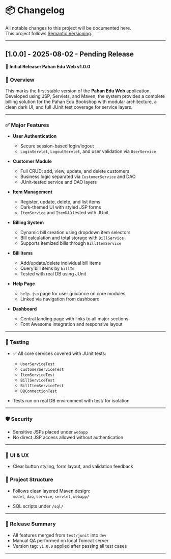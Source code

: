 # 📦 Changelog

All notable changes to this project will be documented here.  
This project follows [Semantic Versioning](https://semver.org/).

---

## [1.0.0] - 2025-08-02 - Pending Release

🎉 **Initial Release: Pahan Edu Web v1.0.0**

### 🚀 Overview

This marks the first stable version of the **Pahan Edu Web** application. Developed using JSP, Servlets, and Maven, the system provides a complete billing solution for the Pahan Edu Bookshop with modular architecture, a clean dark UI, and full JUnit test coverage for service layers.

---

### ✅ Major Features

- **User Authentication**
    - Secure session-based login/logout
    - `LoginServlet`, `LogoutServlet`, and user validation via `UserService`

- **Customer Module**
    - Full CRUD: add, view, update, and delete customers
    - Business logic separated via `CustomerService` and DAO
    - JUnit-tested service and DAO layers

- **Item Management**
    - Register, update, delete, and list items
    - Dark-themed UI with styled JSP forms
    - `ItemService` and `ItemDAO` tested with JUnit

- **Billing System**
    - Dynamic bill creation using dropdown item selectors
    - Bill calculation and total storage with `BillService`
    - Supports itemized bills through `BillItemService`

- **Bill Items**
    - Add/update/delete individual bill items
    - Query bill items by `billId`
    - Tested with real DB using JUnit

- **Help Page**
    - `help.jsp` page for user guidance on core modules
    - Linked via navigation from dashboard

- **Dashboard**
    - Central landing page with links to all major sections
    - Font Awesome integration and responsive layout

---

### 🧪 Testing

- ✅ All core services covered with JUnit tests:
    - `UserServiceTest`
    - `CustomerServiceTest`
    - `ItemServiceTest`
    - `BillServiceTest`
    - `BillItemServiceTest`
    - `DBConnectionTest`

- Tests run on real DB environment with test/ for isolation

---

### 🛡️ Security

- Sensitive JSPs placed under `webapp`
- No direct JSP access allowed without authentication

---

### 🎨 UI & UX

- Clear button styling, form layout, and validation feedback

### 📁 Project Structure

- Follows clean layered Maven design:  
  `model`, `dao`, `service`, `servlet`, `webapp/`

- SQL scripts under `/sql/`
---

### 🔀 Release Summary

- All features merged from `test/junit` into `dev`
- Manual QA performed on local Tomcat server
- Version tag: `v1.0.0` applied after passing all test cases

---